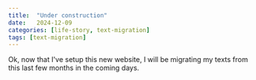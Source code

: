 ```yaml
---
title:  "Under construction"
date:   2024-12-09
categories: [life-story, text-migration]
tags: [text-migration]
---
```


Ok, now that I've setup this new website, I will be migrating my texts from this last few months in the coming days.